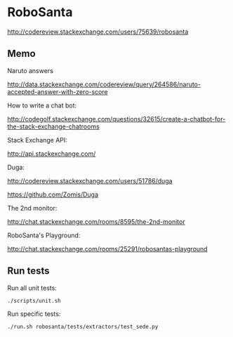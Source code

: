 RoboSanta
=========

http://codereview.stackexchange.com/users/75639/robosanta

Memo
----

Naruto answers

http://data.stackexchange.com/codereview/query/264586/naruto-accepted-answer-with-zero-score

How to write a chat bot:

http://codegolf.stackexchange.com/questions/32615/create-a-chatbot-for-the-stack-exchange-chatrooms

Stack Exchange API:

http://api.stackexchange.com/

Duga:

http://codereview.stackexchange.com/users/51786/duga

https://github.com/Zomis/Duga

The 2nd monitor:

http://chat.stackexchange.com/rooms/8595/the-2nd-monitor

RoboSanta's Playground:

http://chat.stackexchange.com/rooms/25291/robosantas-playground

Run tests
---------

Run all unit tests:

    ./scripts/unit.sh

Run specific tests:

    ./run.sh robosanta/tests/extractors/test_sede.py
